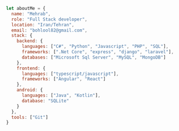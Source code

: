 ```js
let aboutMe = {
  name: "Mehrab",
  role: "Full Stack developer",
  location: "Iran/Tehran",
  email: "bohlool82@gmail.com",
  stack: {
    backend: {
      languages: ["C#", "Python", "Javascript", "PHP", "SQL"],
      frameworks: [".Net Core", "express", "django", "laravel"],
      databases: ["Microsoft Sql Server", "MySQL", "MongoDB"]
    },
    frontend: {
      languages: ["typescript/javascript"],
      frameworks: ["Angular", "React"]
    },
    android: {
      languages: ["Java", "Kotlin"],
      database: "SQLite"
    }
  },
  tools: ["Git"]
}
```

<!--
**mbohlooli/mbohlooli** is a ✨ _special_ ✨ repository because its `README.md` (this file) appears on your GitHub profile.

Here are some ideas to get you started:

- 🔭 I’m currently working on ...
- 🌱 I’m currently learning ...
- 👯 I’m looking to collaborate on ...
- 🤔 I’m looking for help with ...
- 💬 Ask me about ...
- 📫 How to reach me: ...
- 😄 Pronouns: ...
- ⚡ Fun fact: ...
-->
